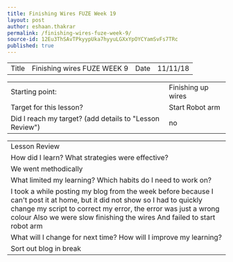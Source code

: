 ```yaml
---
title: Finishing Wires FUZE Week 19
layout: post
author: eshaan.thakrar
permalink: /finishing-wires-fuze-week-9/
source-id: 12Eu3ThSAvTPkyypUka7hyyuLGXxYpOYCYamSvFs7TRc
published: true
---
```

<table>
  <tr>
    <td>Title</td>
    <td>Finishing wires FUZE WEEK 9</td>
    <td>Date</td>
    <td>11/11/18</td>
  </tr>
</table>


<table>
  <tr>
    <td>Starting point:</td>
    <td>Finishing up wires</td>
  </tr>
  <tr>
    <td>Target for this lesson?</td>
    <td>Start Robot arm</td>
  </tr>
  <tr>
    <td>Did I reach my target? 
(add details to "Lesson Review")</td>
    <td> no</td>
  </tr>
</table>


<table>
  <tr>
    <td>Lesson Review</td>
  </tr>
  <tr>
    <td>How did I learn? What strategies were effective? </td>
  </tr>
  <tr>
    <td>We went methodically</td>
  </tr>
  <tr>
    <td>What limited my learning? Which habits do I need to work on? </td>
  </tr>
  <tr>
    <td>I took a while posting my blog from the week before because I can't post it at home, but it did not show so I had to quickly change my script to correct my error, the error was just a wrong colour
Also we were slow finishing the wires
And failed to start robot arm</td>
  </tr>
  <tr>
    <td>What will I change for next time? How will I improve my learning?</td>
  </tr>
  <tr>
    <td>Sort out blog in break</td>
  </tr>
</table>


